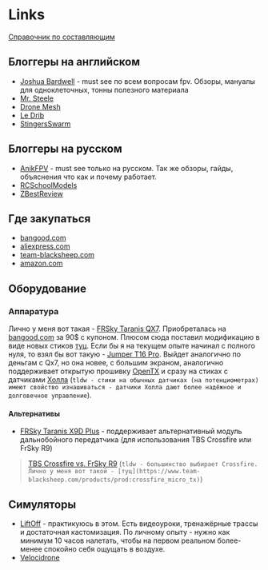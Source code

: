 # Links
[Справочник по составляющим](https://www.getfpv.com/learn/new-to-fpv-beginner/)
## Блоггеры на английском
- [Joshua Bardwell](https://www.youtube.com/channel/UCX3eufnI7A2I7IkKHZn8KSQ) - must see по всем вопросам fpv. Обзоры, мануалы для одноклеточных, тонны полезного материала
- [Mr. Steele](https://www.youtube.com/channel/UCQEqPV0AwJ6mQYLmSO0rcNA)
- [Drone Mesh](https://www.youtube.com/channel/UC3c9WhUvKv2eoqZNSqAGQXg)
- [Le Drib](https://www.youtube.com/channel/UCHxiKnzTyzE9Qez8ZGpQbPQ)
- [StingersSwarm](https://www.youtube.com/user/stingersswarm)
## Блоггеры на русском
- [AnikFPV](https://www.youtube.com/channel/UC29J5CXmsnqX7JPAzlU9yCQ) - must see только на русском. Так же обзоры, гайды, объяснения что как и почему работает.
- [RCSchoolModels](https://www.youtube.com/user/RCSchoolmodels/videos)
- [ZBestReview](https://www.youtube.com/channel/UClNIy0huKTliO9scb3s6YhQ)
## Где закупаться
- [bangood.com](https://www.banggood.com/)
- [aliexpress.com](https://aliexpress.ru/home.htm)
- [team-blacksheep.com](https://www.team-blacksheep.com/)
- [amazon.com](https://www.amazon.com/)
## Оборудование
### Аппаратура
Лично у меня вот такая - [FRSky Taranis QX7](https://www.frsky-rc.com/product/taranis-q-x7-2/). Приобреталась на [bangood.com](https://www.banggood.com/) за 90$ с купоном. Плюсом сюда поставил модификацию в виде новых стиков [туц](https://www.banggood.com/Frsky-Taranis-Q-X7-Radio-Transmitter-Part-2-PCS-Gimbal-M7-M7-High-Sensitivity-Hall-Sensor-Gimbal-p-1188845.html?rmmds=myorder&cur_warehouse=CN).
Если бы я на текущем опыте начинал с полного нуля, то взял бы вот такую - [Jumper T16 Pro](https://www.team-blacksheep.com/products/prod:jumper_t16_pro). Выйдет аналогично по деньгам с Qx7, но она новее, с большим экраном, аналогично поддерживает открытую прошивку [OpenTX](https://www.open-tx.org/) и сразу на стиках с датчиками [Холла](https://www.youtube.com/watch?v=W2zDzS09iq0) (`tldw - стики на обычных датчиках (на потенциометрах) имеют свойство изнашиваться - датчики Холла дают более надёжное и долговечное управление`).
#### Альтернативы
- [FRSky Taranis X9D Plus](https://www.banggood.com/FrSky-Taranis-X9D-Plus-2019-2_4G-24CH-ACCESS-ACCST-D16-Transmitter-Supports-Spectrum-Analyzer-Functionfor-for-RC-Drone-p-1537808.html?rmmds=search&ID=62791556157220&cur_warehouse=USA) - поддерживает альтернативный модуль дальнобойного передатчика (для использования TBS Crossfire или FrSky R9)
> [TBS Crossfire vs. FrSky R9](https://www.youtube.com/watch?v=oGYcmgNGBtM) (`tldw - большинство выбирает Crossfire. Лично у меня вот такой - [туц](https://www.team-blacksheep.com/products/prod:crossfire_micro_tx)`)
## Симуляторы
- [LiftOff](https://store.steampowered.com/app/410340/Liftoff_FPV_Drone_Racing/) - практикуюсь в этом. Есть видеоуроки, тренажёрные трассы и достаточная кастомизация. По личному опыту - нужно как минимум 10 часов налетать, чтобы на первом реальном более-менее спокойно себя ощущать в воздухе.
- [Velocidrone](https://www.velocidrone.com/)

